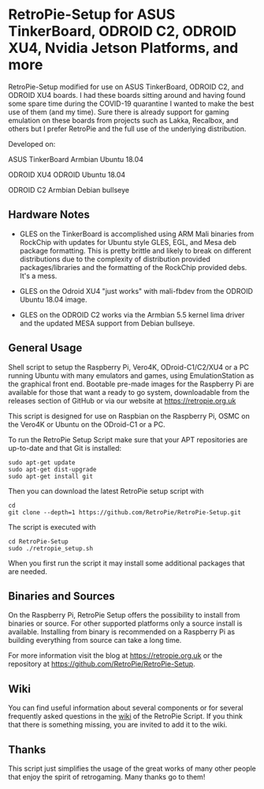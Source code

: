 RetroPie-Setup for ASUS TinkerBoard, ODROID C2, ODROID XU4, Nvidia Jetson Platforms, and more
==============
RetroPie-Setup modified for use on ASUS TinkerBoard, ODROID C2, and ODROID XU4 boards. I had these boards sitting around and having found some spare time during the COVID-19 quarantine I wanted to make the best use of them (and my time). Sure there is already support for gaming emulation on these boards from projects such as Lakka, Recalbox, and others but I prefer RetroPie and the full use of the underlying distribution.

Developed on:

ASUS TinkerBoard Armbian Ubuntu 18.04

ODROID XU4 ODROID Ubuntu 18.04

ODROID C2 Armbian Debian bullseye

Hardware Notes
-------------

- GLES on the TinkerBoard is accomplished using ARM Mali binaries from RockChip with updates for Ubuntu style GLES, EGL, and Mesa deb package formatting. This is pretty brittle and likely to break on different distributions due to the complexity of distribution provided packages/libraries and the formatting of the RockChip provided debs. It's a mess.

- GLES on the Odroid XU4 "just works" with mali-fbdev from the ODROID Ubuntu 18.04 image.

- GLES on the ODROID C2 works via the Armbian 5.5 kernel lima driver and the updated MESA support from Debian bullseye.

General Usage
-------------

Shell script to setup the Raspberry Pi, Vero4K, ODroid-C1/C2/XU4 or a PC running Ubuntu with many emulators and games, using EmulationStation as the graphical front end. Bootable pre-made images for the Raspberry Pi are available for those that want a ready to go system, downloadable from the releases section of GitHub or via our website at https://retropie.org.uk

This script is designed for use on Raspbian on the Raspberry Pi, OSMC on the Vero4K or Ubuntu on the ODroid-C1 or a PC.

To run the RetroPie Setup Script make sure that your APT repositories are up-to-date and that Git is installed:

```shell
sudo apt-get update
sudo apt-get dist-upgrade
sudo apt-get install git
```

Then you can download the latest RetroPie setup script with

```shell
cd
git clone --depth=1 https://github.com/RetroPie/RetroPie-Setup.git
```

The script is executed with 

```shell
cd RetroPie-Setup
sudo ./retropie_setup.sh
```

When you first run the script it may install some additional packages that are needed.

Binaries and Sources
--------------------

On the Raspberry Pi, RetroPie Setup offers the possibility to install from binaries or source. For other supported platforms only a source install is available. Installing from binary is recommended on a Raspberry Pi as building everything from source can take a long time.

For more information visit the blog at https://retropie.org.uk or the repository at https://github.com/RetroPie/RetroPie-Setup.

Wiki
----

You can find useful information about several components or for several frequently asked questions in the [wiki](https://github.com/RetroPie/RetroPie-Setup/wiki) of the RetroPie Script. If you think that there is something missing, you are invited to add it to the wiki.


Thanks
------

This script just simplifies the usage of the great works of many other people that enjoy the spirit of retrogaming. Many thanks go to them!
